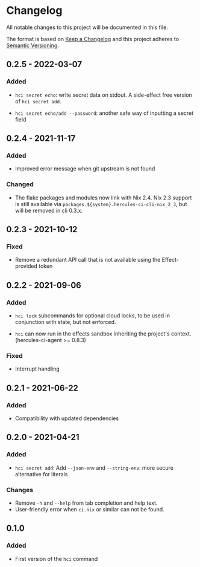 # Changelog

All notable changes to this project will be documented in this file.

The format is based on [Keep a Changelog](http://keepachangelog.com/en/1.0.0/)
and this project adheres to [Semantic Versioning](http://semver.org/spec/v2.0.0.html).

## 0.2.5 - 2022-03-07

### Added

 - `hci secret echo`: write secret data on stdout. A side-effect free version of `hci secret add`.

 - `hci secret echo/add --password`: another safe way of inputting a secret field

## 0.2.4 - 2021-11-17

### Added

 - Improved error message when git upstream is not found

### Changed

 - The flake packages and modules now link with Nix 2.4.
   Nix 2.3 support is still available via `packages.${system}.hercules-ci-cli-nix_2_3`, but will be removed in cli 0.3.x.

## 0.2.3 - 2021-10-12

### Fixed

 - Remove a redundant API call that is not available using the Effect-provided token

## 0.2.2 - 2021-09-06

### Added

 - `hci lock` subcommands for optional cloud locks, to be used in conjunction with state, but not enforced.

 - `hci` can now run in the effects sandbox inheriting the project's context. (hercules-ci-agent >= 0.8.3)

### Fixed

 - Interrupt handling

## 0.2.1 - 2021-06-22

### Added

 - Compatibility with updated dependencies

## 0.2.0 - 2021-04-21

### Added

 - `hci secret add`: Add `--json-env` and `--string-env`: more secure alternative for literals

### Changes

 - Remove `-h` and `--help` from tab completion and help text.
 - User-friendly error when `ci.nix` or similar can not be found.

## 0.1.0

### Added

 - First version of the `hci` command

